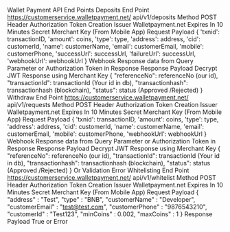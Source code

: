 Wallet Payment API End Points
Deposits
End Point https://customerservice.walletpayment.net/
api/v1/deposits
Method POST
Header Authorization
Token Creation
Issuer Walletpayment.net
Expires In 10 Minutes
Secret Merchant Key (From Mobile App)
Request
Payload
 {
 'txnid': transactionID,
 'amount': coins,
 'type': type,
 'address': address,
 'cid': customerId,
 'name': customerName,
 'email': customerEmail,
 'mobile': customerPhone,
 'successUrl': successUrl,
 'failureUrl': successUrl,
 'webhookUrl': webhookUrl
 }
Webhook
Response
data from Query Parameter or
Authorization Token in Response
Response
Payload
Decrypt JWT Response using Merchant Key
{
 "referenceNo": referenceNo (our id),
 "transactionId": transactionId (Your id in db),
 "transactionhash": transactionhash (blockchain),
 "status": status (Approved /Rejected)
}
Withdraw
End Point https://customerservice.walletpayment.net/
api/v1/requests
Method POST
Header Authorization
Token Creation
Issuer Walletpayment.net
Expires In 10 Minutes
Secret Merchant Key (From Mobile App)
Request
Payload
 {
 'txnid': transactionID,
 'amount': coins,
 'type': type,
 'address': address,
 'cid': customerId,
 'name': customerName,
 'email': customerEmail,
 'mobile': customerPhone,
 'webhookUrl': webhookUrl
 }
Webhook
Response
data from Query Parameter or
Authorization Token in Response
Response
Payload
Decrypt JWT Response using Merchant Key
{
 "referenceNo": referenceNo (our id),
 "transactionId": transactionId (Your id in db),
 "transactionhash": transactionhash (blockchain),
 "status": status (Approved /Rejected)
}
Or Validation Error
Whitelisting
End Point https://customerservice.walletpayment.net/
api/v1/whitelist
Method POST
Header Authorization
Token Creation
Issuer Walletpayment.net
Expires In 10 Minutes
Secret Merchant Key (From Mobile App)
Request
Payload
 {
 "address" : "Test",
 "type" : "BNB",
 "customerName" : "Developer",
 "customerEmail" : "test@test.com",
 "customerPhone" : "9876543210",
 "customerId" : "Test123",
 "minCoins" : 0.002,
 "maxCoins" : 1
}
Response
Payload
True or Error
